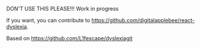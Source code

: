 DON'T USE THIS PLEASE!!!
Work in progress

If you want, you can contribute to https://github.com/digitalapplebee/react-dyslexia.

Based on https://github.com/L1fescape/dyslexiagit